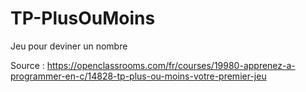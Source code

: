 # TP-PlusOuMoins
Jeu pour deviner un nombre





Source : https://openclassrooms.com/fr/courses/19980-apprenez-a-programmer-en-c/14828-tp-plus-ou-moins-votre-premier-jeu
